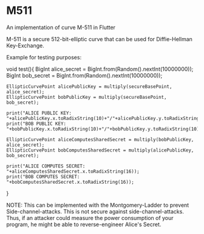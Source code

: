 # M511
An implementation of curve M-511 in Flutter

M-511 is a secure 512-bit-elliptic curve that can be used for Diffie-Hellman Key-Exchange.

Example for testing purposes:

  void test(){
    BigInt alice_secret = BigInt.from(Random().nextInt(10000000));
    BigInt bob_secret = BigInt.from(Random().nextInt(10000000));

    EllipticCurvePoint alicePublicKey = multiply(secureBasePoint, alice_secret);
    EllipticCurvePoint bobPublicKey = multiply(secureBasePoint, bob_secret);

    print("ALICE PUBLIC KEY: "+alicePublicKey.x.toRadixString(10)+"/"+alicePublicKey.y.toRadixString(10));
    print("BOB PUBLIC KEY: "+bobPublicKey.x.toRadixString(10)+"/"+bobPublicKey.y.toRadixString(10));

    EllipticCurvePoint aliceComputesSharedSecret = multiply(bobPublicKey, alice_secret);
    EllipticCurvePoint bobComputesSharedSecret = multiply(alicePublicKey, bob_secret);

    print("ALICE COMPUTES SECRET: "+aliceComputesSharedSecret.x.toRadixString(16));
    print("BOB COMPUTES SECRET: "+bobComputesSharedSecret.x.toRadixString(16));
  }

NOTE: This can be implemented with the Montgomery-Ladder to prevent Side-channel-attacks.
This is not secure against side-channel-attacks.
Thus, if an attacker could measure the power consumption of your program, he might be able to reverse-engineer Alice's Secret.
